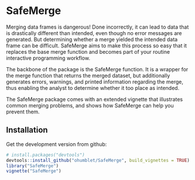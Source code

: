 # SafeMerge

Merging data frames is dangerous! Done incorrectly, it can lead to data that is drastically different than intended, even though no error messages are generated. But determining whether a merge yielded the intended data frame can be difficult. SafeMerge aims to make this process so easy that it replaces the base merge function and becomes part of your routine interactive programming workflow.  
  
The backbone of the package is the SafeMerge function. It is a wrapper for the merge function that returns the merged dataset, but additionally generates errors, warnings, and printed information regarding  the merge, thus enabling the analyst to determine whether it too place as intended.   
  
The SafeMerge package comes with an extended vignette that illustrates common merging problems, and shows how SafeMerge can help you prevent them.   

## Installation

Get the development version from github:

```R
# install.packages("devtools")
devtools::install_github("ohumblet/SafeMerge", build_vignettes = TRUE)
library("SafeMerge")
vignette("SafeMerge")
```
